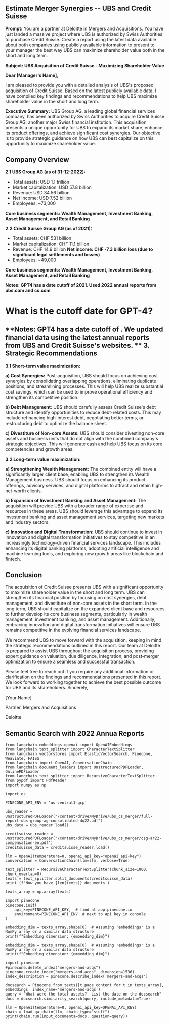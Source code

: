 **Estimate Merger Synergies -- UBS and Credit Suisse**
------------------------------------------------------
**Prompt:** You are a partner at Deloitte in Mergers and Acquisitions. You have just landed a massive project where UBS is authorized by Swiss Authorities to purchase Credit Suisse. Create a report using the latest data available about both companies using publicly available information to present to your manager the best way UBS can maximize shareholder value both in the short and long term. 

**Subject: UBS Acquisition of Credit Suisse - Maximizing Shareholder Value**

**Dear [Manager's Name],**

I am pleased to provide you with a detailed analysis of UBS's proposed acquisition of Credit Suisse. Based on the latest publicly available data, I have compiled key findings and recommendations to help UBS maximize shareholder value in the short and long term.

**Executive Summary:**
UBS Group AG, a leading global financial services company, has been authorized by Swiss Authorities to acquire Credit Suisse Group AG, another major Swiss financial institution. This acquisition presents a unique opportunity for UBS to expand its market share, enhance its product offerings, and achieve significant cost synergies. Our objective is to provide strategic guidance on how UBS can best capitalize on this opportunity to maximize shareholder value.

**Company Overview**
---------------------
**2.1 UBS Group AG (as of 31-12-2022):**
* Total assets: USD 1.1 trillion
* Market capitalization: USD 57.8 billion
* Revenue: USD 34.56 billion
* Net income: USD 7.52 billion
* Employees: ~73,000

**Core business segments: Wealth Management, Investment Banking, Asset Management, and Retail Banking**

**2.2 Credit Suisse Group AG (as of 2021):**
* Total assets: CHF 531 billion
* Market capitalization: CHF 11.1 billion
* Revenue: CHF 14.9 billion
**Net income: CHF -7.3 billion loss (due to significant legal settlements and losses)**
* Employees: ~49,000

**Core business segments: Wealth Management, Investment Banking, Asset Management, and Retail Banking**

**Notes: GPT4 has a date cutoff of 2021. Used 2022 annual reports from ubs.com and cs.com**

# What is the cutoff date for GPT-4? 

**Notes: GPT4 has a date cutoff of . We updated financial data using the latest annual reports from UBS and Credit Suisse's websites. **
**3. Strategic Recommendations**
---------------------------------
**3.1 Short-term value maximization:**

**a) Cost Synergies:** Post-acquisition, UBS should focus on achieving cost synergies by consolidating overlapping operations, eliminating duplicate positions, and streamlining processes. This will help UBS realize substantial cost savings, which can be used to improve operational efficiency and strengthen its competitive position.

**b) Debt Management:** UBS should carefully assess Credit Suisse's debt structure and identify opportunities to reduce debt-related costs. This may include refinancing high-interest debt, negotiating better terms, or restructuring debt to optimize the balance sheet.

**c) Divestiture of Non-core Assets:** UBS should consider divesting non-core assets and business units that do not align with the combined company's strategic objectives. This will generate cash and help UBS focus on its core competencies and growth areas.

**3.2 Long-term value maximization:**

**a) Strengthening Wealth Management:** The combined entity will have a significantly larger client base, enabling UBS to strengthen its Wealth Management business. UBS should focus on enhancing its product offerings, advisory services, and digital platforms to attract and retain high-net-worth clients.

**b) Expansion of Investment Banking and Asset Management:** The acquisition will provide UBS with a broader range of expertise and resources in these areas. UBS should leverage this advantage to expand its investment banking and asset management services, targeting new markets and industry sectors.

**c) Innovation and Digital Transformation:** UBS should continue to invest in innovation and digital transformation initiatives to stay competitive in an increasingly technology-driven financial services landscape. This includes enhancing its digital banking platforms, adopting artificial intelligence and machine learning tools, and exploring new growth areas like blockchain and fintech.

**Conclusion**
---------------
The acquisition of Credit Suisse presents UBS with a significant opportunity to maximize shareholder value in the short and long term. UBS can strengthen its financial position by focusing on cost synergies, debt management, and divestiture of non-core assets in the short term. In the long term, UBS should capitalize on the expanded client base and resources to further develop its core business segments, particularly in wealth management, investment banking, and asset management. Additionally, embracing innovation and digital transformation initiatives will ensure UBS remains competitive in the evolving financial services landscape.

We recommend UBS to move forward with the acquisition, keeping in mind the strategic recommendations outlined in this report. Our team at Deloitte is prepared to assist UBS throughout the acquisition process, providing expert guidance on valuation, due diligence, integration, and post-merger optimization to ensure a seamless and successful transaction.

Please feel free to reach out if you require any additional information or clarification on the findings and recommendations presented in this report. We look forward to working together to achieve the best possible outcome for UBS and its shareholders.
Sincerely,

[Your Name]

Partner, Mergers and Acquisitions

Deloitte

## Semantic Search with 2022 Annua Reports

```{python}
from langchain.embeddings.openai import OpenAIEmbeddings 
from langchain.text_splitter import CharacterTextSplitter 
from langchain.vectorstores import ElasticVectorSearch, Pinecone, Weaviate, FAISS 
from langchain import OpenAI, ConversationChain
from langchain.document_loaders import UnstructuredPDFLoader, OnlinePDFLoader
from langchain.text_splitter import RecursiveCharacterTextSplitter
from pypdf import PdfReader
import numpy as np
```


```{python}
import os 

PINECONE_API_ENV = 'us-central1-gcp'
```


```{python}
ubs_reader = UnstructuredPDFLoader("/content/drive/MyDrive/ubs_cs_merger/full-report-ubs-group-ag-consolidated-4q22.pdf")
ubs_data = ubs_reader.load()
```

```{python}
creditsuisse_reader = UnstructuredPDFLoader("/content/drive/MyDrive/ubs_cs_merger/csg-ar22-compensation-en.pdf")
creditsuisse_data = creditsuisse_reader.load()
```

```{python}
llm = OpenAI(temperature=0, openai_api_key="openai_api-key")
conversation = ConversationChain(llm=llm, verbose=True)
```


```{python}
text_splitter = RecursiveCharacterTextSplitter(chunk_size=1000, chunk_overlap=0)
texts = text_splitter.split_documents(creditsuisse_data)
print (f'Now you have {len(texts)} documents')

texts_array = np.array(texts)
```

```{python}
import pinecone
pinecone.init(
    api_key=PINECONE_API_KEY,  # find at app.pinecone.io
    environment=PINECONE_API_ENV  # next to api key in console
)
```

```{python}
embedding_dim = texts_array.shape[0]  # Assuming 'embeddings' is a NumPy array or a similar data structure
print(f"Embedding dimension: {embedding_dim}")
```

```{python}
embedding_dim = texts_array.shape[0]  # Assuming 'embeddings' is a NumPy array or a similar data structure
print(f"Embedding dimension: {embedding_dim}")
```

```{python}
import pinecone
#pinecone.delete_index("mergers-and-acqs")
pinecone.create_index("mergers-and-acqs", dimension=1536)
index_description = pinecone.describe_index('mergers-and-acqs')
```

```{python}
docsearch = Pinecone.from_texts([t.page_content for t in texts_array], embeddings, index_name='mergers-and-acqs')
query = "What were the total assets?  List the date on the docsearch"
docs = docsearch.similarity_search(query, include_metadata=True)
```

```{python}
llm = OpenAI(temperature=0, openai_api_key=OPENAI_API_KEY)
chain = load_qa_chain(llm, chain_type="stuff")
print(chain.run(input_documents=docs, question=query))
``
